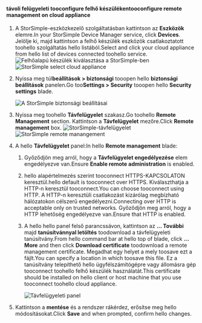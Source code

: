 
#### <a name="tooconfigure-remote-management-on-cloud-appliance"></a><span data-ttu-id="b3de4-101">távoli felügyeleti tooconfigure felhő készüléken</span><span class="sxs-lookup"><span data-stu-id="b3de4-101">tooconfigure remote management on cloud appliance</span></span>

1. <span data-ttu-id="b3de4-102">A StorSimple-eszközkezelő szolgáltatásban kattintson az **Eszközök** elemre.</span><span class="sxs-lookup"><span data-stu-id="b3de4-102">In your StorSimple Device Manager service, click **Devices**.</span></span> <span data-ttu-id="b3de4-103">Jelölje ki, majd kattintson a felhő készülék eszközök csatlakoztatott toohello szolgáltatás hello listából.</span><span class="sxs-lookup"><span data-stu-id="b3de4-103">Select and click your cloud appliance from hello list of devices connected toohello service.</span></span>
    <span data-ttu-id="b3de4-104">![Felhőalapú készülék kiválasztása a StorSimple-ben](./media/storsimple-8000-configure-remote-management-http-device/sca-remote-manage1.png)</span><span class="sxs-lookup"><span data-stu-id="b3de4-104">![StorSimple select cloud appliance](./media/storsimple-8000-configure-remote-management-http-device/sca-remote-manage1.png)</span></span>

2. <span data-ttu-id="b3de4-105">Nyissa meg túl**beállítások > biztonsági** tooopen hello **biztonsági beállítások** panelen.</span><span class="sxs-lookup"><span data-stu-id="b3de4-105">Go too**Settings > Security** tooopen hello **Security settings** blade.</span></span>

     ![A StorSimple biztonsági beállításai](./media/storsimple-8000-configure-remote-management-http-device/sca-remote-manage2.png)

3. <span data-ttu-id="b3de4-107">Nyissa meg toohello **Távfelügyelet** szakasz.</span><span class="sxs-lookup"><span data-stu-id="b3de4-107">Go toohello **Remote Management** section.</span></span> <span data-ttu-id="b3de4-108">Kattintson a **Távfelügyelet** mezőre.</span><span class="sxs-lookup"><span data-stu-id="b3de4-108">Click **Remote management** box.</span></span>
     <span data-ttu-id="b3de4-109">![StorSimple-távfelügyelet](./media/storsimple-8000-configure-remote-management-http-device/sca-remote-manage3.png)</span><span class="sxs-lookup"><span data-stu-id="b3de4-109">![StorSimple remote manangement](./media/storsimple-8000-configure-remote-management-http-device/sca-remote-manage3.png)</span></span>

4. <span data-ttu-id="b3de4-110">A hello **Távfelügyelet** panel:</span><span class="sxs-lookup"><span data-stu-id="b3de4-110">In hello **Remote management** blade:</span></span>

    1. <span data-ttu-id="b3de4-111">Győződjön meg arról, hogy a **Távfelügyelet engedélyezése** elem engedélyezve van.</span><span class="sxs-lookup"><span data-stu-id="b3de4-111">Ensure **Enable remote administration** is enabled.</span></span>
    2. <span data-ttu-id="b3de4-112">hello alapértelmezés szerint tooconnect HTTPS-KAPCSOLATON keresztül.</span><span class="sxs-lookup"><span data-stu-id="b3de4-112">hello default is tooconnect over HTTPS.</span></span> <span data-ttu-id="b3de4-113">Kiválaszthatja a HTTP-n keresztül tooconnect.</span><span class="sxs-lookup"><span data-stu-id="b3de4-113">You can choose tooconnect using HTTP.</span></span> <span data-ttu-id="b3de4-114">A HTTP-n keresztüli csatlakozást kizárólag megbízható hálózatokon célszerű engedélyezni.</span><span class="sxs-lookup"><span data-stu-id="b3de4-114">Connecting over HTTP is acceptable only on trusted networks.</span></span> <span data-ttu-id="b3de4-115">Győződjön meg arról, hogy a HTTP lehetőség engedélyezve van.</span><span class="sxs-lookup"><span data-stu-id="b3de4-115">Ensure that HTTP is enabled.</span></span>
    3. <span data-ttu-id="b3de4-116">A hello hello panel felső parancssávon, kattintson az **... További** majd **tanúsítvánnyal letöltés** toodownload a távfelügyeleti tanúsítvány.</span><span class="sxs-lookup"><span data-stu-id="b3de4-116">From hello command bar at hello top of blade, click **... More** and then click **Download certificate** toodownload a remote management certificate.</span></span> <span data-ttu-id="b3de4-117">Megadhat egy helyet a mely toosave ezt a fájlt.</span><span class="sxs-lookup"><span data-stu-id="b3de4-117">You can specify a location in which toosave this file.</span></span> <span data-ttu-id="b3de4-118">Ez a tanúsítvány telepíthető hello ügyfélszámítógépre vagy állomásra gép tooconnect toohello felhő készülék használatát.</span><span class="sxs-lookup"><span data-stu-id="b3de4-118">This certificate should be installed on hello client or host machine that you use tooconnect toohello cloud appliance.</span></span>

        ![Távfelügyeleti panel](./media/storsimple-8000-configure-remote-management-http-device/sca-remote-manage4.png)
5. <span data-ttu-id="b3de4-120">Kattintson a **mentése** és a rendszer rákérdez, erősítse meg hello módosításokat.</span><span class="sxs-lookup"><span data-stu-id="b3de4-120">Click **Save** and when prompted, confirm hello changes.</span></span>
